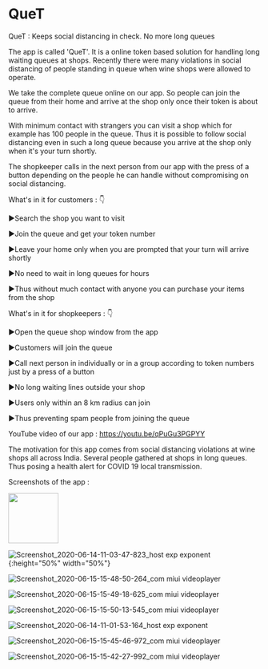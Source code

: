 # QueT
QueT : Keeps social distancing in check. No more long queues

The app is called &#39;QueT&#39;. It is a online token based solution for handling long waiting queues at
shops. Recently there were many violations in social distancing of people standing in queue
when wine shops were allowed to operate.

We take the complete queue online on our app. So people can join the queue from their home
and arrive at the shop only once their token is about to arrive.

With minimum contact with strangers you can visit a shop which for example has 100 people in
the queue. Thus it is possible to follow social distancing even in such a long queue because you
arrive at the shop only when it&#39;s your turn shortly.

The shopkeeper calls in the next person from our app with the press of a button depending on
the people he can handle without compromising on social distancing.

What's in it for customers : 👇

►Search the shop you want to visit

►Join the queue and get your token number

►Leave your home only when you are prompted that your turn will arrive shortly

►No need to wait in long queues for hours

►Thus without much contact with anyone you can purchase your items from the shop


What's in it for shopkeepers : 👇

►Open the queue shop window from the app

►Customers will join the queue

►Call next person in individually or in a group according to token numbers just by a press of a
button

►No long waiting lines outside your shop

►Users only within an 8 km radius can join

►Thus preventing spam people from joining the queue

YouTube video of our app : https://youtu.be/qPuGu3PGPYY

The motivation for this app comes from social distancing violations at wine shops all across India. Several people gathered at shops in long queues. Thus posing a health alert for COVID 19 local transmission.


Screenshots of the app :

<img src="https://user-images.githubusercontent.com/58468910/84812886-baf6af80-b02c-11ea-8942-dedf85a26e47.jpg" width="100" height="100">

![Screenshot_2020-06-14-11-03-47-823_host exp exponent](https://user-images.githubusercontent.com/58468910/84812886-baf6af80-b02c-11ea-8942-dedf85a26e47.jpg){:height="50%" width="50%"}

![Screenshot_2020-06-15-15-48-50-264_com miui videoplayer](https://user-images.githubusercontent.com/58468910/84812928-c8ac3500-b02c-11ea-834d-d55d18769624.jpg)

![Screenshot_2020-06-15-15-49-18-625_com miui videoplayer](https://user-images.githubusercontent.com/58468910/84812952-d2ce3380-b02c-11ea-858c-58c76618ce6b.jpg)

![Screenshot_2020-06-15-15-50-13-545_com miui videoplayer](https://user-images.githubusercontent.com/58468910/84812961-d6fa5100-b02c-11ea-8c3f-9d7d9358ff5f.jpg)

![Screenshot_2020-06-14-11-01-53-164_host exp exponent](https://user-images.githubusercontent.com/58468910/84812991-e2e61300-b02c-11ea-9ece-fdfc48f03102.jpg)

![Screenshot_2020-06-15-15-45-46-972_com miui videoplayer](https://user-images.githubusercontent.com/58468910/84813070-fee9b480-b02c-11ea-94e2-985a53ce4fce.jpg)

![Screenshot_2020-06-15-15-42-27-992_com miui videoplayer](https://user-images.githubusercontent.com/58468910/84813107-0dd06700-b02d-11ea-80b5-180c6cfc676c.jpg)
